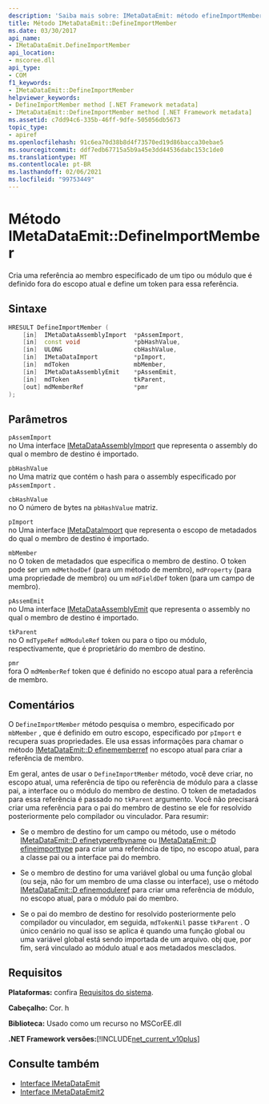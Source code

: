 ```yaml
---
description: 'Saiba mais sobre: IMetaDataEmit: método efineImportMember de:D'
title: Método IMetaDataEmit::DefineImportMember
ms.date: 03/30/2017
api_name:
- IMetaDataEmit.DefineImportMember
api_location:
- mscoree.dll
api_type:
- COM
f1_keywords:
- IMetaDataEmit::DefineImportMember
helpviewer_keywords:
- DefineImportMember method [.NET Framework metadata]
- IMetaDataEmit::DefineImportMember method [.NET Framework metadata]
ms.assetid: c7dd94c6-335b-46ff-9dfe-505056db5673
topic_type:
- apiref
ms.openlocfilehash: 91c6ea70d38b8d4f73570ed19d86bacca30ebae5
ms.sourcegitcommit: ddf7edb67715a5b9a45e3dd44536dabc153c1de0
ms.translationtype: MT
ms.contentlocale: pt-BR
ms.lasthandoff: 02/06/2021
ms.locfileid: "99753449"
---
```

# <a name="imetadataemitdefineimportmember-method"></a>Método IMetaDataEmit::DefineImportMember

Cria uma referência ao membro especificado de um tipo ou módulo que é definido fora do escopo atual e define um token para essa referência.  
  
## <a name="syntax"></a>Sintaxe  
  
```cpp  
HRESULT DefineImportMember (
    [in]  IMetaDataAssemblyImport  *pAssemImport,
    [in]  const void               *pbHashValue,
    [in]  ULONG                    cbHashValue,  
    [in]  IMetaDataImport          *pImport,
    [in]  mdToken                  mbMember,
    [in]  IMetaDataAssemblyEmit    *pAssemEmit,
    [in]  mdToken                  tkParent,
    [out] mdMemberRef              *pmr
);  
```  
  
## <a name="parameters"></a>Parâmetros  

 `pAssemImport`  
 no Uma interface [IMetaDataAssemblyImport](imetadataassemblyimport-interface.md) que representa o assembly do qual o membro de destino é importado.  
  
 `pbHashValue`  
 no Uma matriz que contém o hash para o assembly especificado por `pAssemImport` .  
  
 `cbHashValue`  
 no O número de bytes na `pbHashValue` matriz.  
  
 `pImport`  
 no Uma interface [IMetaDataImport](imetadataimport-interface.md) que representa o escopo de metadados do qual o membro de destino é importado.  
  
 `mbMember`  
 no O token de metadados que especifica o membro de destino. O token pode ser um `mdMethodDef` (para um método de membro), `mdProperty` (para uma propriedade de membro) ou um `mdFieldDef` token (para um campo de membro).  
  
 `pAssemEmit`  
 no Uma interface [IMetaDataAssemblyEmit](imetadataassemblyemit-interface.md) que representa o assembly no qual o membro de destino é importado.  
  
 `tkParent`  
 no O `mdTypeRef` `mdModuleRef` token ou para o tipo ou módulo, respectivamente, que é proprietário do membro de destino.  
  
 `pmr`  
 fora O `mdMemberRef` token que é definido no escopo atual para a referência de membro.  
  
## <a name="remarks"></a>Comentários  

 O `DefineImportMember` método pesquisa o membro, especificado por `mbMember` , que é definido em outro escopo, especificado por `pImport` e recupera suas propriedades. Ele usa essas informações para chamar o método [IMetaDataEmit::D efinememberref](imetadataemit-definememberref-method.md) no escopo atual para criar a referência de membro.  
  
 Em geral, antes de usar o `DefineImportMember` método, você deve criar, no escopo atual, uma referência de tipo ou referência de módulo para a classe pai, a interface ou o módulo do membro de destino. O token de metadados para essa referência é passado no `tkParent` argumento. Você não precisará criar uma referência para o pai do membro de destino se ele for resolvido posteriormente pelo compilador ou vinculador. Para resumir:  
  
- Se o membro de destino for um campo ou método, use o método [IMetaDataEmit::D efinetyperefbyname](imetadataemit-definetyperefbyname-method.md) ou [IMetaDataEmit::D efineimporttype](imetadataemit-defineimporttype-method.md) para criar uma referência de tipo, no escopo atual, para a classe pai ou a interface pai do membro.  
  
- Se o membro de destino for uma variável global ou uma função global (ou seja, não for um membro de uma classe ou interface), use o método [IMetaDataEmit::D efinemoduleref](imetadataemit-definemoduleref-method.md) para criar uma referência de módulo, no escopo atual, para o módulo pai do membro.  
  
- Se o pai do membro de destino for resolvido posteriormente pelo compilador ou vinculador, em seguida, `mdTokenNil` passe `tkParent` . O único cenário no qual isso se aplica é quando uma função global ou uma variável global está sendo importada de um arquivo. obj que, por fim, será vinculado ao módulo atual e aos metadados mesclados.  
  
## <a name="requirements"></a>Requisitos  

 **Plataformas:** confira [Requisitos do sistema](../../get-started/system-requirements.md).  
  
 **Cabeçalho:** Cor. h  
  
 **Biblioteca:** Usado como um recurso no MSCorEE.dll  
  
 **.NET Framework versões:**[!INCLUDE[net_current_v10plus](../../../../includes/net-current-v10plus-md.md)]  
  
## <a name="see-also"></a>Consulte também

- [Interface IMetaDataEmit](imetadataemit-interface.md)
- [Interface IMetaDataEmit2](imetadataemit2-interface.md)
